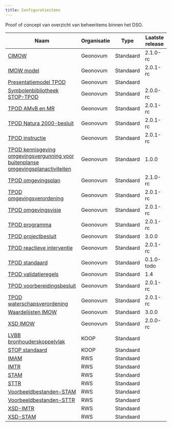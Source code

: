 ```yaml
---
title: Configuratieitems
---
```

Proof of concept van overzicht van beheeritems binnen het DSO.

|Naam|Organisatie|Type|Laatste release|
|----|-----------|----|------------|
|[CIMOW](https://geonovum.github.io/dso-configuratiemanagement/ci/Geonovum/CIMOW)|Geonovum|Standaard|2.1.0-rc
|[IMOW model](https://geonovum.github.io/dso-configuratiemanagement/ci/Geonovum/IMOW)|Geonovum|Standaard|2.0.1-rc
|[Presentatiemodel TPOD](https://geonovum.github.io/dso-configuratiemanagement/ci/Geonovum/Presentatie)|Geonovum|Standaard|
|[Symbolenbibliotheek STOP-TPOD](https://geonovum.github.io/dso-configuratiemanagement/ci/Geonovum/TPOD-Symbolen)|Geonovum|Standaard|2.0.0-rc
|[TPOD AMvB en MR](https://geonovum.github.io/dso-configuratiemanagement/ci/Geonovum/TPOD-AMvB)|Geonovum|Standaard|2.0.1-rc
|[TPOD Natura 2000-besluit](https://geonovum.github.io/dso-configuratiemanagement/ci/Geonovum/TPOD-N2000)|Geonovum|Standaard|2.0.1-rc
|[TPOD instructie](https://geonovum.github.io/dso-configuratiemanagement/ci/Geonovum/TPOD-instructie)|Geonovum|Standaard|2.0.1-rc
|[TPOD kennisgeving omgevingsvergunning voor buitenplanse omgevingsplanactiviteiten](https://geonovum.github.io/dso-configuratiemanagement/ci/Geonovum/TPOD-kennisgeving)|Geonovum|Standaard|1.0.0
|[TPOD omgevingsplan](https://geonovum.github.io/dso-configuratiemanagement/ci/Geonovum/TPOD-omgevingsplan)|Geonovum|Standaard|2.1.0-rc
|[TPOD omgevingsverordening](https://geonovum.github.io/dso-configuratiemanagement/ci/Geonovum/TPOD-omgevingsverordening)|Geonovum|Standaard|2.0.1-rc
|[TPOD omgevingsvisie](https://geonovum.github.io/dso-configuratiemanagement/ci/Geonovum/TPOD-omgevingsvisie)|Geonovum|Standaard|2.0.1-rc
|[TPOD programma](https://geonovum.github.io/dso-configuratiemanagement/ci/Geonovum/TPOD-programma)|Geonovum|Standaard|2.0.1-rc
|[TPOD projectbesluit](https://geonovum.github.io/dso-configuratiemanagement/ci/Geonovum/TPOD-projectbesluit)|Geonovum|Standaard|3.0.0
|[TPOD reactieve interventie](https://geonovum.github.io/dso-configuratiemanagement/ci/Geonovum/TPOD-reactieve-interventie)|Geonovum|Standaard|2.0.1-rc
|[TPOD standaard](https://geonovum.github.io/dso-configuratiemanagement/ci/Geonovum/TPOD)|Geonovum|Standaard|0.1.0-todo
|[TPOD validatieregels](https://geonovum.github.io/dso-configuratiemanagement/ci/Geonovum/TPOD-validatieregels)|Geonovum|Standaard|1.4
|[TPOD voorbereidingsbesluit](https://geonovum.github.io/dso-configuratiemanagement/ci/Geonovum/TPOD-voorbereidingsbesluit)|Geonovum|Standaard|2.0.1-rc
|[TPOD waterschapsverordening](https://geonovum.github.io/dso-configuratiemanagement/ci/Geonovum/TPOD-waterschapsverordening)|Geonovum|Standaard|2.0.1-rc
|[Waardelijsten IMOW](https://geonovum.github.io/dso-configuratiemanagement/ci/Geonovum/IMOW-waardelijsten)|Geonovum|Standaard|3.0.0
|[XSD IMOW](https://geonovum.github.io/dso-configuratiemanagement/ci/Geonovum/IMOW-XSD)|Geonovum|Standaard|2.0.0-rc
|[LVBB bronhouderskoppelvlak](https://geonovum.github.io/dso-configuratiemanagement/ci/KOOP/LVBB-bronhouderskoppelvlak)|KOOP|Standaard|
|[STOP standaard](https://geonovum.github.io/dso-configuratiemanagement/ci/KOOP/STOP)|KOOP|Standaard|
|[IMAM](https://geonovum.github.io/dso-configuratiemanagement/ci/RWS/IMAM)|RWS|Standaard|
|[IMTR](https://geonovum.github.io/dso-configuratiemanagement/ci/RWS/IMTR)|RWS|Standaard|
|[STAM](https://geonovum.github.io/dso-configuratiemanagement/ci/RWS/STAM)|RWS|Standaard|
|[STTR](https://geonovum.github.io/dso-configuratiemanagement/ci/RWS/STTR)|RWS|Standaard|
|[Voorbeeldbestanden-STAM](https://geonovum.github.io/dso-configuratiemanagement/ci/RWS/STAM-Voorbeelden)|RWS|Standaard|
|[Voorbeeldbestanden-STTR](https://geonovum.github.io/dso-configuratiemanagement/ci/RWS/STTR-Voorbeelden)|RWS|Standaard|
|[XSD-IMTR](https://geonovum.github.io/dso-configuratiemanagement/ci/RWS/IMTR-XSD)|RWS|Standaard|
|[XSD-STAM](https://geonovum.github.io/dso-configuratiemanagement/ci/RWS/STTR-XSD)|RWS|Standaard|

